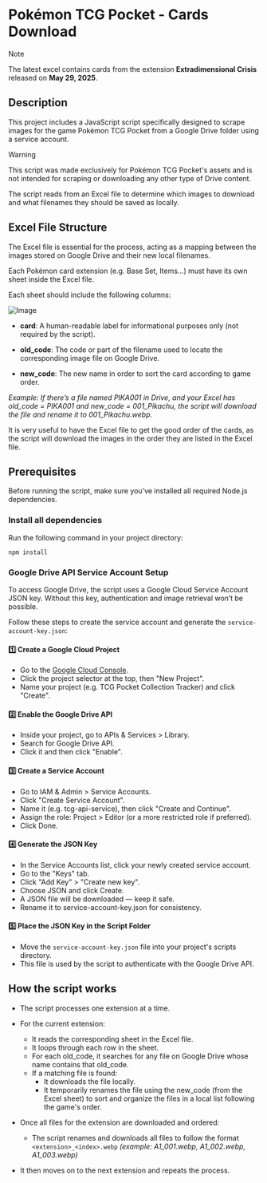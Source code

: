 # Pokémon TCG Pocket - Cards Download

> [!NOTE]
> The latest excel contains cards from the extension **Extradimensional Crisis** released on **May 29, 2025**.


## Description
This project includes a JavaScript script specifically designed to scrape images for the game Pokémon TCG Pocket from a Google Drive folder using a service account.

> [!WARNING]
> This script was made exclusively for Pokémon TCG Pocket's assets and is not intended for scraping or downloading any other type of Drive content.

The script reads from an Excel file to determine which images to download and what filenames they should be saved as locally.

## Excel File Structure
The Excel file is essential for the process, acting as a mapping between the images stored on Google Drive and their new local filenames.

Each Pokémon card extension (e.g. Base Set, Items...) must have its own sheet inside the Excel file.

Each sheet should include the following columns:

![Image](https://img001.prntscr.com/file/img001/ptHfX0oaQeKEhXHXhK8CwQ.png)

- **card**: A human-readable label for informational purposes only (not required by the script).

- **old_code**: The code or part of the filename used to locate the corresponding image file on Google Drive.

- **new_code**: The new name in order to sort the card according to game order.

*Example: If there’s a file named PIKA001 in Drive, and your Excel has old_code = PIKA001 and new_code = 001_Pikachu, the script will download the file and rename it to 001_Pikachu.webp.*

It is very useful to have the Excel file to get the good order of the cards, as the script will download the images in the order they are listed in the Excel file.

## Prerequisites 
Before running the script, make sure you’ve installed all required Node.js dependencies.

### Install all dependencies

Run the following command in your project directory:
```
npm install
```

### Google Drive API Service Account Setup
To access Google Drive, the script uses a Google Cloud Service Account JSON key.
Without this key, authentication and image retrieval won’t be possible.

Follow these steps to create the service account and generate the `service-account-key.json`:

#### 1️⃣ Create a Google Cloud Project
- Go to the [Google Cloud Console](https://console.cloud.google.com/).
- Click the project selector at the top, then "New Project".
- Name your project (e.g. TCG Pocket Collection Tracker) and click "Create".

#### 2️⃣ Enable the Google Drive API
- Inside your project, go to APIs & Services > Library.
- Search for Google Drive API.
- Click it and then click "Enable".

#### 3️⃣ Create a Service Account
- Go to IAM & Admin > Service Accounts.
- Click "Create Service Account".
- Name it (e.g. tcg-api-service), then click "Create and Continue".
- Assign the role: Project > Editor (or a more restricted role if preferred).
- Click Done.

#### 4️⃣ Generate the JSON Key
- In the Service Accounts list, click your newly created service account.
- Go to the "Keys" tab.
- Click "Add Key" > "Create new key".
- Choose JSON and click Create.
- A JSON file will be downloaded — keep it safe.
- Rename it to service-account-key.json for consistency.

#### 5️⃣ Place the JSON Key in the Script Folder
- Move the `service-account-key.json` file into your project's scripts directory.
- This file is used by the script to authenticate with the Google Drive API.

## How the script works
- The script processes one extension at a time.
- For the current extension:
    - It reads the corresponding sheet in the Excel file.
    - It loops through each row in the sheet.
    - For each old_code, it searches for any file on Google Drive whose name contains that old_code.
    - If a matching file is found:
        - It downloads the file locally.
        - It temporarily renames the file using the new_code (from the Excel sheet) to sort and organize the files in a local list following the game's order.

- Once all files for the extension are downloaded and ordered:
    - The script renames and downloads all files to follow the format `<extension>_<index>.webp` *(example: A1_001.webp, A1_002.webp, A1_003.webp)*
- It then moves on to the next extension and repeats the process.
